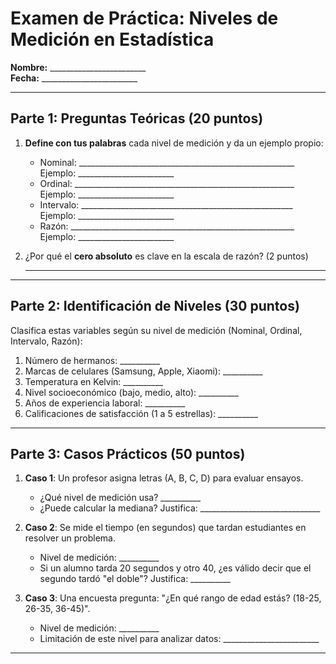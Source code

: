 # Examen de Práctica: Niveles de Medición en Estadística

**Nombre:** ________________________  
**Fecha:** ________________________  

---

## Parte 1: Preguntas Teóricas (20 puntos)  
1. **Define con tus palabras** cada nivel de medición y da un ejemplo propio:  
   - Nominal: ______________________________________________________  
     Ejemplo: ________________________  
   - Ordinal: _______________________________________________________  
     Ejemplo: ________________________  
   - Intervalo: _____________________________________________________  
     Ejemplo: ________________________  
   - Razón: ________________________________________________________  
     Ejemplo: ________________________  

2. ¿Por qué el **cero absoluto** es clave en la escala de razón? (2 puntos)  
   ______________________________________________________________  

---

## Parte 2: Identificación de Niveles (30 puntos)  
Clasifica estas variables según su nivel de medición (Nominal, Ordinal, Intervalo, Razón):  
1. Número de hermanos: __________  
2. Marcas de celulares (Samsung, Apple, Xiaomi): __________  
3. Temperatura en Kelvin: __________  
4. Nivel socioeconómico (bajo, medio, alto): __________  
5. Años de experiencia laboral: __________  
6. Calificaciones de satisfacción (1 a 5 estrellas): __________  

---

## Parte 3: Casos Prácticos (50 puntos)  
1. **Caso 1**: Un profesor asigna letras (A, B, C, D) para evaluar ensayos.  
   - ¿Qué nivel de medición usa? __________  
   - ¿Puede calcular la mediana? Justifica: ______________________________  

2. **Caso 2**: Se mide el tiempo (en segundos) que tardan estudiantes en resolver un problema.  
   - Nivel de medición: __________  
   - Si un alumno tarda 20 segundos y otro 40, ¿es válido decir que el segundo tardó "el doble"? Justifica: __________  

3. **Caso 3**: Una encuesta pregunta: "¿En qué rango de edad estás? (18-25, 26-35, 36-45)".  
   - Nivel de medición: __________  
   - Limitación de este nivel para analizar datos: ________________________  

---

<!-- 
### **Respuestas**
**Parte 1**:  
1.  
   - Nominal: Categorías sin orden. Ej: Color de pelo.  
   - Ordinal: Categorías con orden. Ej: Talla de ropa (S, M, L).  
   - Intervalo: Orden y distancias iguales, sin cero absoluto. Ej: Temperatura en °C.  
   - Razón: Orden, distancias iguales y cero absoluto. Ej: Peso en kg.  

2. El cero absoluto permite hacer comparaciones de razón (ej: "10 kg es el doble que 5 kg").  

**Parte 2**:  
1. Razón  
2. Nominal  
3. Razón (Kelvin tiene cero absoluto)  
4. Ordinal  
5. Razón  
6. Ordinal  

**Parte 3**:  
1. Ordinal. Sí, la mediana puede identificarse ordenando las letras.  
2. Razón. Sí, el cero es absoluto y las operaciones son válidas.  
3. Ordinal. No se pueden calcular distancias exactas entre rangos. 
4. -->